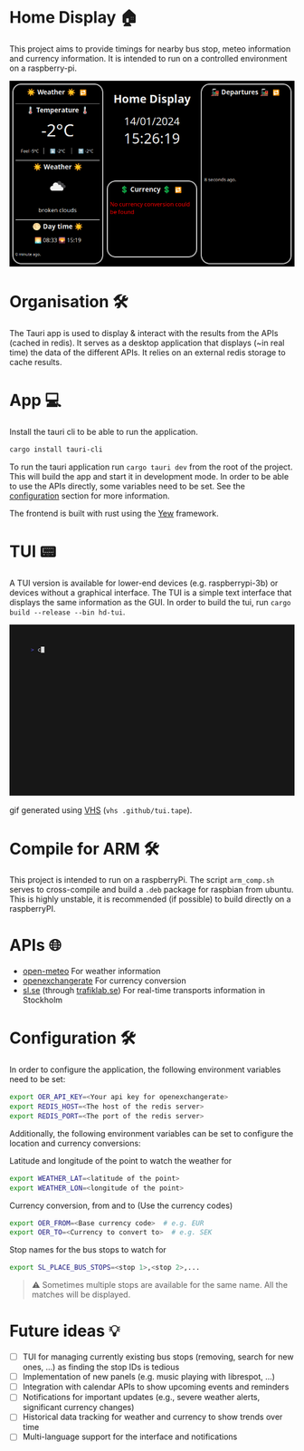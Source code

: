 # Home Display 🏠

This project aims to provide timings for nearby bus stop, meteo information and currency information. It is intended to run on a controlled environment on a raspberry-pi.

![homedisplay](.github/homedisplay.png)

# Organisation 🛠️
The Tauri app is used to display & interact with the results from the APIs (cached in redis).
It serves as a desktop application that displays (~in real time) the data of the different APIs.
It relies on an external redis storage to cache results.

# App 💻
Install the tauri cli to be able to run the application.
```bash
cargo install tauri-cli
```

To run the tauri application run `cargo tauri dev` from the root of the project. This will build the app and start it in development mode.
In order to be able to use the APIs directly, some variables need to be set. See the [configuration](#configuration-🛠) section for more information.

The frontend is built with rust using the [Yew](https://yew.rs) framework.

# TUI 📟
A TUI version is available for lower-end devices (e.g. raspberrypi-3b) or devices without a graphical interface.
The TUI is a simple text interface that displays the same information as the GUI. In order to build the tui,
run `cargo build --release --bin hd-tui`.

![tui](.github/tui.gif)

gif generated using [VHS](https://github.com/charmbracelet/vhs) (`vhs .github/tui.tape`).

# Compile for ARM 🛠️
This project is intended to run on a raspberryPi. The script `arm_comp.sh` serves to cross-compile and build a `.deb` package for raspbian from ubuntu. This is highly unstable, it is recommended (if possible) to build directly on a raspberryPI.

# APIs 🌐
* [open-meteo](https://open-meteo.com/) For weather information
* [openexchangerate](https://openexchangerates.org/) For currency conversion
* [sl.se](https://sl.se/) (through [trafiklab.se](https://www.trafiklab.se/)) For real-time transports information in Stockholm

# Configuration 🛠

In order to configure the application, the following environment variables need to be set:
```bash
export OER_API_KEY=<Your api key for openexchangerate>
export REDIS_HOST=<The host of the redis server>
export REDIS_PORT=<The port of the redis server>
```

Additionally, the following environment variables can be set to configure the location and currency conversions:

Latitude and longitude of the point to watch the weather for
```bash
export WEATHER_LAT=<latitude of the point>
export WEATHER_LON=<longitude of the point>
```

Currency conversion, from and to (Use the currency codes)
```bash
export OER_FROM=<Base currency code>  # e.g. EUR
export OER_TO=<Currency to convert to>  # e.g. SEK
```

Stop names for the bus stops to watch for
```bash
export SL_PLACE_BUS_STOPS=<stop 1>,<stop 2>,...
```

> ⚠️ Sometimes multiple stops are available for the same name. All the matches will be displayed.

# Future ideas 💡
* [ ] TUI for managing currently existing bus stops (removing, search for new ones, ...) as finding the stop IDs is tedious
* [ ] Implementation of new panels (e.g. music playing with librespot, ...)
* [ ] Integration with calendar APIs to show upcoming events and reminders
* [ ] Notifications for important updates (e.g., severe weather alerts, significant currency changes)
* [ ] Historical data tracking for weather and currency to show trends over time
* [ ] Multi-language support for the interface and notifications
